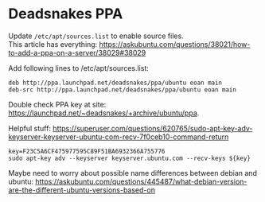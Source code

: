 
# Deadsnakes PPA

Update `/etc/apt/sources.list` to enable source files.  
This article has everything:
https://askubuntu.com/questions/38021/how-to-add-a-ppa-on-a-server/38029#38029


Add following lines to /etc/apt/sources.list:

    deb http://ppa.launchpad.net/deadsnakes/ppa/ubuntu eoan main
    deb-src http://ppa.launchpad.net/deadsnakes/ppa/ubuntu eoan main

Double check PPA key at site: https://launchpad.net/~deadsnakes/+archive/ubuntu/ppa.

Helpful stuff: https://superuser.com/questions/620765/sudo-apt-key-adv-keyserver-keyserver-ubuntu-com-recv-7f0ceb10-command-return

    key=F23C5A6CF475977595C89F51BA6932366A755776
    sudo apt-key adv --keyserver keyserver.ubuntu.com --recv-keys ${key}
    
    
    
Maybe need to worry about possible name differences between debian and ubuntu: https://askubuntu.com/questions/445487/what-debian-version-are-the-different-ubuntu-versions-based-on


